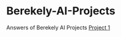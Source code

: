 # Berekely-AI-Projects
Answers of Berekely AI Projects 
[Project 1](https://inst.eecs.berkeley.edu/~cs188/fa20/project1/)
